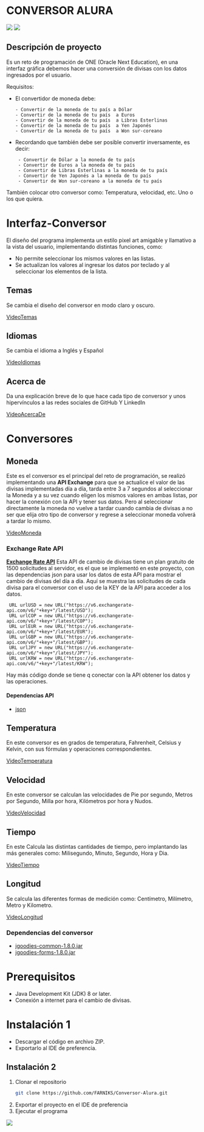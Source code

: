 # CONVERSOR ALURA
<p align="left">
   <img src="https://img.shields.io/badge/VERSI%C3%93N-V2.1-rgb(15%2C128%2C193)">
   <img src="https://img.shields.io/badge/ESTADO-FINALIZADO-brightgreen">
   
</p>

## Descripción de proyecto
Es un reto de programación de ONE (Oracle Next Education), en una interfaz gráfica debemos hacer una conversión de divisas con los datos ingresados por el usuario.

Requisitos:

- El convertidor de moneda debe:

      - Convertir de la moneda de tu país a Dólar
      - Convertir de la moneda de tu país  a Euros
      - Convertir de la moneda de tu país  a Libras Esterlinas
      - Convertir de la moneda de tu país  a Yen Japonés
      - Convertir de la moneda de tu país  a Won sur-coreano

- Recordando que también debe ser posible convertir inversamente, es decir:

       - Convertir de Dólar a la moneda de tu país
       - Convertir de Euros a la moneda de tu país
       - Convertir de Libras Esterlinas a la moneda de tu país
       - Convertir de Yen Japonés a la moneda de tu país
       - Convertir de Won sur-coreano a la moneda de tu país

También colocar otro conversor como: Temperatura, velocidad, etc. Uno o los que quiera.



# Interfaz-Conversor
El diseño del programa implementa un estilo pixel art amigable y llamativo a la vista del usuario, implementando distintas funciones, como:
- No permite seleccionar los mismos valores en las listas.
- Se actualizan los valores al ingresar los datos por teclado y al seleccionar los elementos de la lista.

## Temas
Se cambia el diseño del conversor en modo claro y oscuro.

[VideoTemas](https://github.com/FARNIKS/Conversor-Alura/assets/128429185/1c2437a1-2bea-46d3-8a37-29fcd01c6ce7)


## Idiomas
Se cambia el idioma a Inglés y Español 


[VideoIdiomas]( https://github.com/FARNIKS/Conversor-Alura/assets/128429185/9980d423-0048-4d28-82c8-9467b24d50d5)

## Acerca de
Da una explicación breve de lo que hace cada tipo de conversor y unos hipervínculos a las redes sociales de GitHub Y LinkedIn 

[VideoAcercaDe](https://github.com/FARNIKS/Conversor-Alura/assets/128429185/4683d42e-717c-4585-921f-44d63efecbe2)

# Conversores

## Moneda
Este es el conversor es el principal del reto de programación, se realizó implementando una **API Exchange** para que se actualice el valor de las divisas implementadas día a día, tarda entre 3 a 7 segundos al seleccionar la Moneda y a su vez cuando eligen los mismos valores en ambas listas, por hacer la conexión con la API y tener sus datos.
Pero al seleccionar directamente la moneda no vuelve a tardar cuando cambia de divisas a no ser que elija otro tipo de conversor y regrese a seleccionar moneda volverá a tardar lo mismo.

[VideoMoneda](https://github.com/FARNIKS/Conversor-Alura/assets/128429185/6ca9591a-0d27-4ad3-814e-8a71cbc8da81)

### Exchange Rate API
[**Exchange Rate API**](https://www.exchangerate-api.com)
Esta API de cambio de divisas tiene un plan gratuito de 1500 solicitudes al servidor, es el que se implementó en este proyecto, con las dependencias json para usar los datos de esta API para mostrar el cambio de divisas del día a día. Aquí se muestra las solicitudes de cada divisa para el conversor con el uso de la KEY de la API para acceder a los datos.

	 URL urlUSD = new URL("https://v6.exchangerate-api.com/v6/"+key+"/latest/USD");
	 URL urlCOP = new URL("https://v6.exchangerate-api.com/v6/"+key+"/latest/COP");
	 URL urlEUR = new URL("https://v6.exchangerate-api.com/v6/"+key+"/latest/EUR");
	 URL urlGBP = new URL("https://v6.exchangerate-api.com/v6/"+key+"/latest/GBP");
	 URL urlJPY = new URL("https://v6.exchangerate-api.com/v6/"+key+"/latest/JPY");
	 URL urlKRW = new URL("https://v6.exchangerate-api.com/v6/"+key+"/latest/KRW");

Hay más código donde se tiene q conectar con la API obtener los datos y las operaciones.

#### Dependencias API
- [json](https://mvnrepository.com/artifact/org.json/json)


## Temperatura
En este conversor es en grados de temperatura, Fahrenheit, Celsius y Kelvin, con sus fórmulas y operaciones correspondientes.

[VideoTemperatura](https://github.com/FARNIKS/Conversor-Alura/assets/128429185/d8101540-cc93-417b-b2a6-8653003fac11)

## Velocidad
En este conversor se calculan las velocidades de Pie por segundo, Metros por Segundo, Milla por hora, Kilómetros por hora y Nudos.

[VideoVelocidad](https://github.com/FARNIKS/Conversor-Alura/assets/128429185/1188ec29-288a-4acd-8b01-6b87c543d200)

## Tiempo

En este Calcula las distintas cantidades de tiempo, pero implantando las más generales como: Milisegundo, Minuto, Segundo, Hora y Dia.

[VideoTiempo](https://github.com/FARNIKS/Conversor-Alura/assets/128429185/119a226b-c830-4001-8098-be55a2e8864a)

## Longitud
Se calcula las diferentes formas de medición como: Centímetro, Milímetro, Metro y Kilometro.

[VideoLongitud](https://github.com/FARNIKS/Conversor-Alura/assets/128429185/c8777659-5524-4ac8-8175-c0c744db9aff)


### Dependencias del conversor
- [jgoodies-common-1.8.0.jar](https://mvnrepository.com/artifact/com.jgoodies/jgoodies-common/1.8.0)
- [jgoodies-forms-1.8.0.jar](https://mvnrepository.com/artifact/com.jgoodies/jgoodies-forms/1.8.0)

# Prerequisitos
- Java Development Kit (JDK) 8 or later.
- Conexión a internet para el cambio de divisas.
  
# Instalación 1
- Descargar el código en archivo ZIP.
- Exportarlo al IDE de preferencia.

## Instalación 2

1. Clonar el repositorio
   ```sh
   git clone https://github.com/FARNIKS/Conversor-Alura.git

2. Exportar el proyecto en el IDE de preferencia
3. Ejecutar el programa

<a href="https://www.linkedin.com/in/miguel-jimenez-b34899264/">
	<img src="https://img.shields.io/badge/linkedin-%230077B5.svg?style=for-the-badge&logo=linkedin&logoColor=white">
</a>


